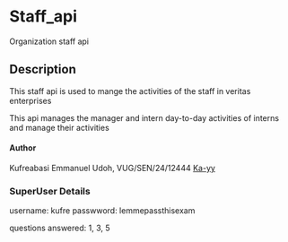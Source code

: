 # Staff_api

Organization staff api

## Description

This staff api is used to mange the activities of  the staff in veritas enterprises

This api manages the manager and intern day-to-day activities of interns and manage their activities

#### Author

Kufreabasi Emmanuel Udoh, VUG/SEN/24/12444
[Ka-yy](https://github.com/Ka-yy)

### SuperUser Details

username: kufre
passwword: lemmepassthisexam

questions answered: 1, 3, 5